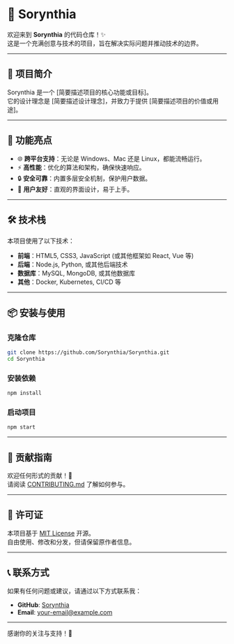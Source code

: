 # 🌟 Sorynthia

欢迎来到 **Sorynthia** 的代码仓库！✨  
这是一个充满创意与技术的项目，旨在解决实际问题并推动技术的边界。

---

## 📖 项目简介

Sorynthia 是一个 [简要描述项目的核心功能或目标]。  
它的设计理念是 [简要描述设计理念]，并致力于提供 [简要描述项目的价值或用途]。

---

## 🚀 功能亮点

- 🌐 **跨平台支持**：无论是 Windows、Mac 还是 Linux，都能流畅运行。
- ⚡ **高性能**：优化的算法和架构，确保快速响应。
- 🔒 **安全可靠**：内置多层安全机制，保护用户数据。
- 🎨 **用户友好**：直观的界面设计，易于上手。

---

## 🛠️ 技术栈

本项目使用了以下技术：

- **前端**：HTML5, CSS3, JavaScript (或其他框架如 React, Vue 等)
- **后端**：Node.js, Python, 或其他后端技术
- **数据库**：MySQL, MongoDB, 或其他数据库
- **其他**：Docker, Kubernetes, CI/CD 等

---

## 📦 安装与使用

### 克隆仓库

```bash
git clone https://github.com/Sorynthia/Sorynthia.git
cd Sorynthia
```

### 安装依赖

```bash
npm install
```

### 启动项目

```bash
npm start
```

---

## 🤝 贡献指南

欢迎任何形式的贡献！🎉  
请阅读 [CONTRIBUTING.md](CONTRIBUTING.md) 了解如何参与。

---

## 📄 许可证

本项目基于 [MIT License](LICENSE) 开源。  
自由使用、修改和分发，但请保留原作者信息。

---

## 📞 联系方式

如果有任何问题或建议，请通过以下方式联系我：

- **GitHub**: [Sorynthia](https://github.com/Sorynthia)
- **Email**: your-email@example.com

---

感谢你的关注与支持！💖
